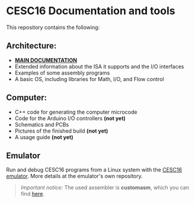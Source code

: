 # CESC16 Documentation and tools

This repository contains the following:

## Architecture:
- [**MAIN DOCUMENTATION**](https://github.com/p-rivero/CESC16/blob/main/DOCS/CESC16.pdf)
- Extended information about the ISA it supports and the I/O interfaces
- Examples of some assembly programs
- A basic OS, including libraries for Math, I/O, and Flow control

## Computer:
- C++ code for generating the computer microcode
- Code for the Arduino I/O controllers **(not yet)**
- Schematics and PCBs
- Pictures of the finished build **(not yet)**
- A usage guide **(not yet)**

## Emulator
Run and debug CESC16 programs from a Linux system with the [CESC16 emulator](https://github.com/p-rivero/CESC16-emulator).
More details at the emulator's own repository.


> *Important notice:* The used assembler is **customasm**, which you can find [here](https://github.com/hlorenzi/customasm).
